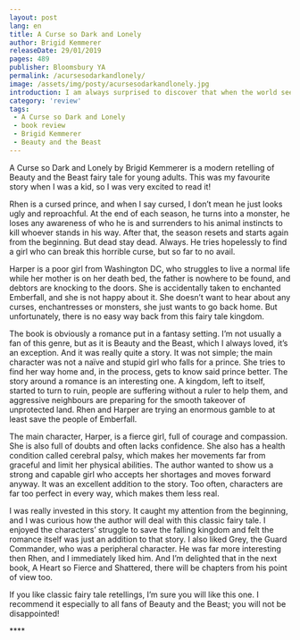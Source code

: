 ```yaml
---
layout: post
lang: en
title: A Curse so Dark and Lonely
author: Brigid Kemmerer
releaseDate: 29/01/2019
pages: 489
publisher: Bloomsbury YA
permalink: /acursesodarkandlonely/
image: /assets/img/posty/acursesodarkandlonely.jpg
introduction: I am always surprised to discover that when the world seems darkest, there exists the greatest opportunity for light.
category: 'review'
tags:
 - A Curse so Dark and Lonely
 - book review
 - Brigid Kemmerer
 - Beauty and the Beast
---
```


  A Curse so Dark and Lonely by Brigid Kemmerer is a modern retelling of Beauty and the Beast fairy tale for young adults. This was my favourite story when I was a kid, so I was very excited to read it!

  Rhen is a cursed prince, and when I say cursed, I don’t mean he just looks ugly and reproachful. At the end of each season, he turns into a monster, he loses any awareness of who he is and surrenders to his animal instincts to kill whoever stands in his way. After that, the season resets and starts again from the beginning. But dead stay dead. Always. He tries hopelessly to find a girl who can break this horrible curse, but so far to no avail.

  Harper is a poor girl from Washington DC, who struggles to live a normal life while her mother is on her death bed, the father is nowhere to be found, and debtors are knocking to the doors. She is accidentally taken to enchanted Emberfall, and she is not happy about it. She doesn’t want to hear about any curses, enchantresses or monsters, she just wants to go back home. But unfortunately, there is no easy way back from this fairy tale kingdom. 

  The book is obviously a romance put in a fantasy setting. I’m not usually a fan of this genre, but as it is Beauty and the Beast, which I always loved, it’s an exception. And it was really quite a story. It was not simple; the main character was not a naïve and stupid girl who falls for a prince. She tries to find her way home and, in the process, gets to know said prince better. The story around a romance is an interesting one. A kingdom, left to itself, started to turn to ruin, people are suffering without a ruler to help them, and aggressive neighbours are preparing for the smooth takeover of unprotected land. Rhen and Harper are trying an enormous gamble to at least save the people of Emberfall.

  The main character, Harper, is a fierce girl, full of courage and compassion. She is also full of doubts and often lacks confidence. She also has a health condition called cerebral palsy, which makes her movements far from graceful and limit her physical abilities. The author wanted to show us a strong and capable girl who accepts her shortages and moves forward anyway. It was an excellent addition to the story. Too often, characters are far too perfect in every way, which makes them less real.

  I was really invested in this story. It caught my attention from the beginning, and I was curious how the author will deal with this classic fairy tale. I enjoyed the characters’ struggle to save the falling kingdom and felt the romance itself was just an addition to that story. I also liked Grey, the Guard Commander, who was a peripheral character. He was far more interesting then Rhen, and I immediately liked him. And I’m delighted that in the next book, A Heart so Fierce and Shattered, there will be chapters from his point of view too.

  If you like classic fairy tale retellings, I’m sure you will like this one. I recommend it especially to all fans of Beauty and the Beast; you will not be disappointed!

  \*\*\*\*
